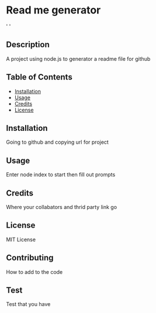 # Read me generator
'
'
## Description
A project using node.js to generator a readme file for github
## Table of Contents
* [Installation](#installation)
* [Usage](#usage)
* [Credits](#credits)
* [License](#license)
## Installation
Going to github and copying url for project 
## Usage
Enter node index to start then fill out prompts
## Credits
Where your collabators and thrid party link go
## License
MIT License
## Contributing 
How to add to the code
## Test
Test that you have 
